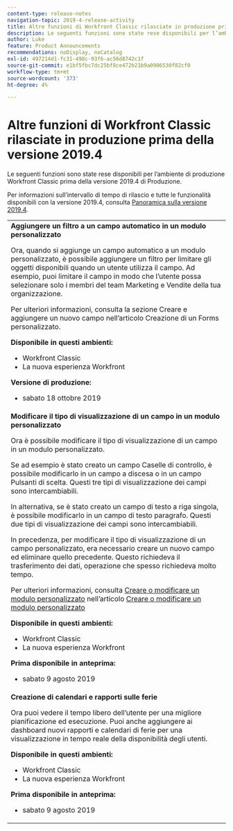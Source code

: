 ```yaml
---
content-type: release-notes
navigation-topic: 2019-4-release-activity
title: Altre funzioni di Workfront Classic rilasciate in produzione prima della versione 2019.4
description: Le seguenti funzioni sono state rese disponibili per l’ambiente di produzione Workfront Classic prima della versione 2019.4 di Produzione.
author: Luke
feature: Product Announcements
recommendations: noDisplay, noCatalog
exl-id: 497214d1-fc31-498c-93f6-ac56d8742c1f
source-git-commit: e1bf5fbc7dc25bf8ce472b21b9a0906530f82cf0
workflow-type: tm+mt
source-wordcount: '373'
ht-degree: 4%

---
```


# Altre funzioni di Workfront Classic rilasciate in produzione prima della versione 2019.4

Le seguenti funzioni sono state rese disponibili per l’ambiente di produzione Workfront Classic prima della versione 2019.4 di Produzione.

Per informazioni sull’intervallo di tempo di rilascio e tutte le funzionalità disponibili con la versione 2019.4, consulta [Panoramica sulla versione 2019.4](../../../../product-announcements/product-releases/quarterly-release-archive/2019.4-release-activity/2019-4-release-activity-overview.md).

<table style="table-layout:auto"> 
 <col> 
 <tbody> 
  <tr> 
   <td> <strong>Aggiungere un filtro a un campo automatico in un modulo personalizzato</strong> <p>Ora, quando si aggiunge un campo automatico a un modulo personalizzato, è possibile aggiungere un filtro per limitare gli oggetti disponibili quando un utente utilizza il campo. Ad esempio, puoi limitare il campo in modo che l’utente possa selezionare solo i membri del team Marketing e Vendite della tua organizzazione.</p> <p>Per ulteriori informazioni, consulta la sezione Creare e aggiungere un nuovo campo nell’articolo Creazione di un Forms personalizzato.</p> 
    <div class="workfront_plans"> 
     <p><strong>Disponibile in questi ambienti:</strong> </p> 
     <ul> 
      <li>Workfront Classic</li> 
      <li>La nuova esperienza Workfront</li> 
     </ul> 
     <p><strong>Versione di produzione:</strong> </p> 
     <ul> 
      <li> sabato 18 ottobre 2019</li> 
     </ul> 
    </div>  </td> 
  </tr> 
  <tr> 
   <td> 
    <div> 
     <strong>Modificare il tipo di visualizzazione di un campo in un modulo personalizzato</strong> 
     <p>Ora è possibile modificare il tipo di visualizzazione di un campo in un modulo personalizzato.</p> 
     <p>Se ad esempio è stato creato un campo Caselle di controllo, è possibile modificarlo in un campo a discesa o in un campo Pulsanti di scelta. Questi tre tipi di visualizzazione dei campi sono intercambiabili.</p> 
     <p>In alternativa, se è stato creato un campo di testo a riga singola, è possibile modificarlo in un campo di testo paragrafo. Questi due tipi di visualizzazione dei campi sono intercambiabili.</p> 
     <p>In precedenza, per modificare il tipo di visualizzazione di un campo personalizzato, era necessario creare un nuovo campo ed eliminare quello precedente. Questo richiedeva il trasferimento dei dati, operazione che spesso richiedeva molto tempo.</p> 
     <p>Per ulteriori informazioni, consulta <a href="../../../../administration-and-setup/customize-workfront/create-manage-custom-forms/create-or-edit-a-custom-form.md#create" class="MCXref xref" xrefformat="{para}">Creare o modificare un modulo personalizzato</a> nell’articolo <a href="../../../../administration-and-setup/customize-workfront/create-manage-custom-forms/create-or-edit-a-custom-form.md" class="MCXref xref" xrefformat="{para}">Creare o modificare un modulo personalizzato</a></p> 
     <div class="workfront_plans"> 
      <p><strong>Disponibile in questi ambienti:</strong> </p> 
      <ul> 
       <li>Workfront Classic</li> 
       <li>La nuova esperienza Workfront</li> 
      </ul> 
      <p><strong>Prima disponibile in anteprima:</strong> </p> 
      <ul> 
       <li>sabato 9 agosto 2019</li> 
      </ul> 
     </div> 
     </div> </td> 
  </tr> 
  <tr> 
   <td> 
    <div> 
     <strong>Creazione di calendari e rapporti sulle ferie</strong> 
     <p>Ora puoi vedere il tempo libero dell’utente per una migliore pianificazione ed esecuzione. Puoi anche aggiungere ai dashboard nuovi rapporti e calendari di ferie per una visualizzazione in tempo reale della disponibilità degli utenti.</p> 
     <div class="workfront_plans"> 
      <p><strong>Disponibile in questi ambienti:</strong> </p> 
      <ul> 
       <li>Workfront Classic</li> 
       <li>La nuova esperienza Workfront</li> 
      </ul> 
      <p><strong>Prima disponibile in anteprima:</strong> </p> 
      <ul> 
       <li>sabato 9 agosto 2019</li> 
      </ul> 
     </div> 
     </div> </td> 
  </tr> 
 </tbody> 
</table>
